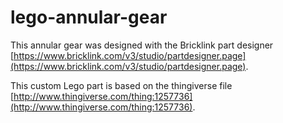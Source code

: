 # lego-annular-gear

This annular gear was designed with the Bricklink part designer [https://www.bricklink.com/v3/studio/partdesigner.page](https://www.bricklink.com/v3/studio/partdesigner.page).


This custom Lego part is based on the thingiverse file [http://www.thingiverse.com/thing:1257736](http://www.thingiverse.com/thing:1257736).